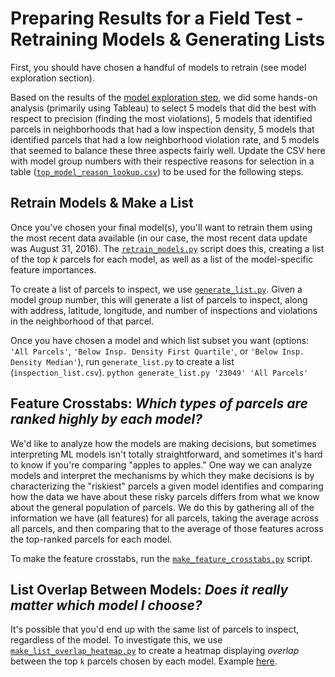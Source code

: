 # Preparing Results for a Field Test - Retraining Models & Generating Lists
First, you should have chosen a handful of models to retrain (see model exploration 
section).

Based on the results of the [model exploration step](../model_exploration/), 
we did some hands-on analysis (primarily using Tableau) to select 5 models 
that did the best with respect to precision (finding the 
most violations), 5 models that identified parcels in neighborhoods that had a low
inspection density, 5 models that identified parcels that had a low
neighborhood violation rate, and 5 models that seemed to balance these three 
aspects fairly well. Update the CSV here with model group numbers with their respective 
reasons for selection in a table ([`top_model_reason_lookup.csv`](top_model_reason_lookup.csv))
to be used for the following steps.

## Retrain Models & Make a List
Once you've chosen your final model(s), you'll want to retrain them using 
the most recent data available (in our case, the most recent data update was August 31,
2016). The [`retrain_models.py`](retrain_models.py) script does this, creating
a list of the top *k* parcels for each model, as well as a list of the 
model-specific feature importances.

To create a list of parcels to inspect, we use [`generate_list.py`](generate_list.py). 
Given a model group number, this will generate a list of parcels to inspect, 
along with address, latitude, longitude, and number of inspections and violations in 
the neighborhood of that parcel.

Once you have chosen a model and which list subset you want (options: `'All Parcels'`, 
`'Below Insp. Density First Quartile'`, or `'Below Insp. Density Median'`), run
`generate_list.py` to create a list (`inspection_list.csv`). 
`python generate_list.py '23049' 'All Parcels'` 

## Feature Crosstabs: **_Which types of parcels are ranked highly by each model?_**
We'd like to analyze how the models are making decisions, but sometimes 
interpreting ML models isn't totally straightforward, and sometimes it's 
hard to know if you're comparing "apples to apples." One way we can analyze models
and interpret the mechanisms by which they make decisions is by characterizing the 
"riskiest" parcels a given model identifies and comparing how the data we have about
these risky parcels differs from what we know about the general population of parcels. We do
this by gathering all of the information we have (all features) for all 
parcels, taking the average across all parcels, and then comparing that to
the average of those features across the top-ranked parcels for each model.  

To make the feature crosstabs, run the [`make_feature_crosstabs.py`](make_feature_crosstabs.py)
script. 

## List Overlap Between Models: **_Does it really matter which model I choose?_**
It's possible that you'd end up with the same list of parcels to inspect, 
regardless of the model. To investigate this, we use [`make_list_overlap_heatmap.py`](make_list_overlap_heatmap.py)
to create a heatmap displaying *overlap* between the top `k` parcels chosen 
by each model. Example [here](list_overlap_heatmap.png).